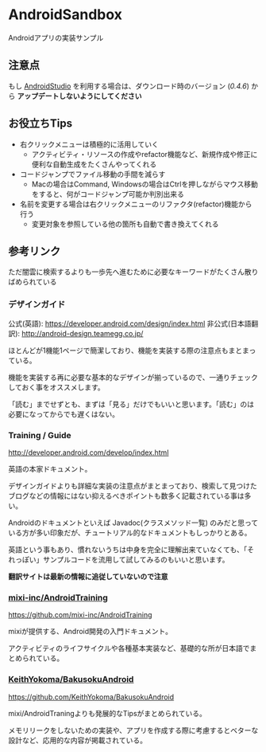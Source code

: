 # AndroidSandbox

Androidアプリの実装サンプル

## 注意点

もし [AndroidStudio](http://developer.android.com/sdk/installing/studio.html) を利用する場合は、ダウンロード時のバージョン (*0.4.6*) から **アップデートしないようにしてください**

## お役立ちTips

- 右クリックメニューは積極的に活用していく
    - アクティビティ・リソースの作成やrefactor機能など、新規作成や修正に便利な自動生成をたくさんやってくれる
- コードジャンプでファイル移動の手間を減らす
    - Macの場合はCommand, Windowsの場合はCtrlを押しながらマウス移動をすると、何がコードジャンプ可能か判別出来る
- 名前を変更する場合は右クリックメニューのリファクタ(refactor)機能から行う
    - 変更対象を参照している他の箇所も自動で書き換えてくれる

## 参考リンク

ただ闇雲に検索するよりも一歩先へ進むために必要なキーワードがたくさん散りばめられている

### デザインガイド

公式(英語): https://developer.android.com/design/index.html
非公式(日本語翻訳): http://android-design.teamegg.co.jp/

ほとんどが1機能1ページで簡潔しており、機能を実装する際の注意点もまとまっている。

機能を実装する再に必要な基本的なデザインが揃っているので、一通りチェックしておく事をオススメします。

「読む」までせずとも、まずは「見る」だけでもいいと思います。「読む」のは必要になってからでも遅くはない。

### Training / Guide

http://developer.android.com/develop/index.html

英語の本家ドキュメント。

デザインガイドよりも詳細な実装の注意点がまとまっており、検索して見つけたブログなどの情報にはない抑えるべきポイントも数多く記載されている事は多い。

Androidのドキュメントといえば Javadoc(クラスメソッド一覧) のみだと思っている方が多い印象だが、チュートリアル的なドキュメントもしっかりとある。

英語という事もあり、慣れないうちは中身を完全に理解出来ていなくても、「それっぽい」サンプルコードを流用して試してみるのもいいと思います。

**翻訳サイトは最新の情報に追従していないので注意**

### [mixi-inc/AndroidTraining](https://github.com/mixi-inc/AndroidTraining)

https://github.com/mixi-inc/AndroidTraining

mixiが提供する、Android開発の入門ドキュメント。

アクティビティのライフサイクルや各種基本実装など、基礎的な所が日本語でまとめられている。

### [KeithYokoma/BakusokuAndroid](https://github.com/KeithYokoma/BakusokuAndroid)

https://github.com/KeithYokoma/BakusokuAndroid

mixi/AndroidTraningよりも発展的なTipsがまとめられている。

メモリリークをしないための実装や、アプリを作成する際に考慮するとベターな設計など、応用的な内容が掲載されている。

